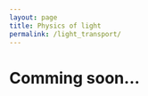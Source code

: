 ```yaml
---
layout: page
title: Physics of light
permalink: /light_transport/
---
```


Comming soon...
===============
